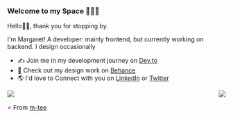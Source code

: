 ### Welcome to my Space 👩🏾‍💻

Hello👋🏾, thank you for stopping by. 

I'm Margaret! A developer: mainly frontend, but currently working on backend. I design occasionally

- ✍ Join me in my development journey on <a href="https://dev.to/mtee">Dev.to</a> 
- 💼 Check out my design work on <a href="https://www.behance.net/margytom">Behance</a> 
- 🌎 I'd love to Connect with you on  <a href="https://www.linkedin.com/in/margaret-wambui-481042187/">LinkedIn</a> or <a href="https://twitter.com/margy_tomm">Twitter</a>

<span>
<img align="" fill="none" src="https://github-readme-stats.vercel.app/api?username=m-tee&show_icons=true&hide_border=true&icon_color=5CFF33&count_private=true&theme=nord">
<img align="right" src="https://github-readme-stats.vercel.app/api/top-langs/?username=m-tee&hide_border=true&hide=html&theme=nord">
</span>


⭐️ From [m-tee](https://github.com/M-Tee)

